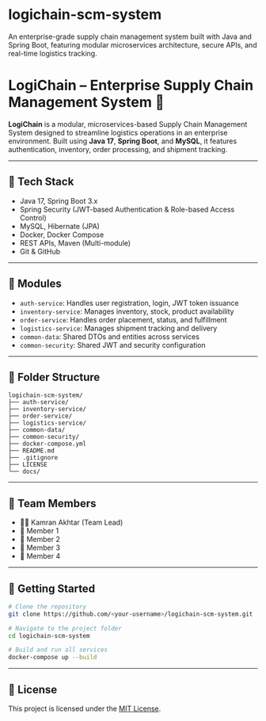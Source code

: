 # logichain-scm-system
An enterprise-grade supply chain management system built with Java and Spring Boot, featuring modular microservices architecture, secure APIs, and real-time logistics tracking.

# LogiChain – Enterprise Supply Chain Management System 🚚

**LogiChain** is a modular, microservices-based Supply Chain Management System designed to streamline logistics operations in an enterprise environment. Built using **Java 17**, **Spring Boot**, and **MySQL**, it features authentication, inventory, order processing, and shipment tracking.

---

## 🔧 Tech Stack

- Java 17, Spring Boot 3.x
- Spring Security (JWT-based Authentication & Role-based Access Control)
- MySQL, Hibernate (JPA)
- Docker, Docker Compose
- REST APIs, Maven (Multi-module)
- Git & GitHub

---

## 🧱 Modules

- `auth-service`: Handles user registration, login, JWT token issuance
- `inventory-service`: Manages inventory, stock, product availability
- `order-service`: Handles order placement, status, and fulfillment
- `logistics-service`: Manages shipment tracking and delivery
- `common-data`: Shared DTOs and entities across services
- `common-security`: Shared JWT and security configuration

---

## 📁 Folder Structure

```
logichain-scm-system/
├── auth-service/
├── inventory-service/
├── order-service/
├── logistics-service/
├── common-data/
├── common-security/
├── docker-compose.yml
├── README.md
├── .gitignore
├── LICENSE
└── docs/
```

---

## 👥 Team Members

- 👨‍💼 Kamran Akhtar (Team Lead)
- 👤 Member 1
- 👤 Member 2
- 👤 Member 3
- 👤 Member 4

---

## 🏁 Getting Started

```bash
# Clone the repository
git clone https://github.com/<your-username>/logichain-scm-system.git

# Navigate to the project folder
cd logichain-scm-system

# Build and run all services
docker-compose up --build
```

---

## 📄 License

This project is licensed under the [MIT License](LICENSE).
